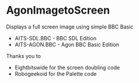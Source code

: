 # AgonImagetoScreen #
Displays a full screen image using simple BBC Basic

- AITS-SDL.BBC - BBC SDL Edition
- AITS-AGON.BBC - Agon BBC Basic Edition

Thanks you to
- Eightbitswide for the screen doubling code
- Robogeekoid for the Palette code
